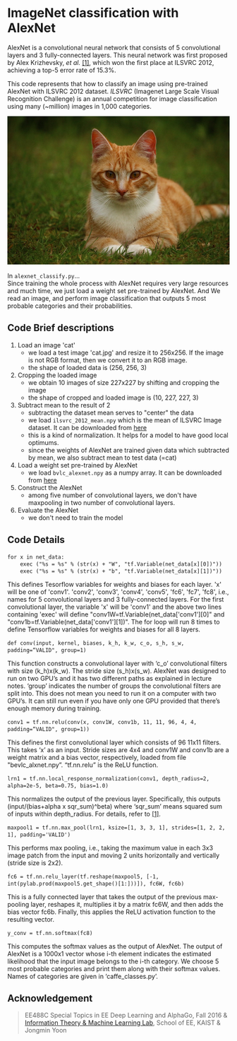 # ImageNet classification with AlexNet

AlexNet is a convolutional neural network that consists of 5 convolutional layers and 3 fully-connected layers.
This neural network was first proposed by Alex Krizhevsky, *et al.* [[1]](https://papers.nips.cc/paper/4824-imagenet-classification-with-deep-convolutional-neural-networks.pdf), which won the first place at ILSVRC 2012, achieving a top-5 error rate of 15.3%. 

This code represents that how to classify an image using pre-trained AlexNet with ILSVRC 2012 dataset. *ILSVRC* (Imagenet Large Scale Visual Recognition Challenge) is an annual competition for image classification using many (~million) images in 1,000 categories. 

![](./image/cat.jpg)

In ```alexnet_classify.py```...<br>
Since training the whole process with AlexNet requires very large resources and much time, we just load a weight set pre-trained by AlexNet. And We read an image, and perform image classification that outputs 5 most probable categories and their probabilities. 

## Code Brief descriptions
1. Load an image 'cat'
   * we load a test image 'cat.jpg' and resize it to 256x256. If the image is not RGB format, then we convert it to an RGB image.
   * the shape of loaded data is (256, 256, 3)
2. Cropping the loaded image
   * we obtain 10 images of size 227x227 by shifting and cropping the image
   * the shape of cropped and loaded image is (10, 227, 227, 3)
3. Subtract mean to the result of 2
   * subtracting the dataset mean serves to "center" the data
   * we load ```ilsvrc_2012_mean.npy``` which is the mean of ILSVRC Image dataset. It can be downloaded from [here]( https://github.com/BVLC/caffe/blob/master/python/caffe/imagenet/ilsvrc_2012_mean.npy)
   * this is a kind of normalization. It helps for a model to have good local optimums. 
   * since the weights of AlexNet are trained given data which subtracted by mean, we also subtract mean to test data (=cat)
4. Load a weight set pre-trained by AlexNet
   * we load ```bvlc_alexnet.npy``` as a numpy array. It can be downloaded from [here](http://www.cs.toronto.edu/~guerzhoy/tf_alexnet/)
5. Construct the AlexNet
   * among five number of convolutional layers, we don't have maxpooling in two number of convolutional layers.
6. Evaluate the AlexNet
   * we don't need to train the model

   
## Code Details
```
for x in net_data:
    exec ("%s = %s" % (str(x) + "W", "tf.Variable(net_data[x][0])"))
    exec ("%s = %s" % (str(x) + "b", "tf.Variable(net_data[x][1])"))
```
This defines Tesorflow variables for weights and biases for each layer. 'x' will be one of 'conv1'. 'conv2', 'conv3', 'conv4', 'conv5', 'fc6', 'fc7', 'fc8', i.e., names for 5 convolutional layers and 3 fully-connected layers. For the first convolutional layer, the variable 'x' will be 'conv1' and the above two lines containing 'exec' will define "conv1W=tf.Variable(net_data['conv1'][0]" and "conv1b=tf.Variable(net_data['conv1'][1])". The for loop will run 8 times to define Tensorflow variables for weights and biases for all 8 layers.
```
def conv(input, kernel, biases, k_h, k_w, c_o, s_h, s_w, padding=“VALID", group=1)
```
This function constructs a convolutional layer with ‘c_o’ convolutional filters with size (k_h)x(k_w). The stride size (s_h)x(s_w). AlexNet was designed to run on two GPU’s and it has two different paths as explained in lecture notes. ‘group’ indicates the number of groups the convolutional filters are split into. This does not mean you need to run it on a computer with two GPU’s. It can still run even if you have only one GPU provided that there’s enough memory during training.
```
conv1 = tf.nn.relu(conv(x, conv1W, conv1b, 11, 11, 96, 4, 4, padding=“VALID", group=1))
```
This defines the first convolutional layer which consists of 96 11x11 filters. This takes ‘x’ as an input. Stride sizes are 4x4 and conv1W and conv1b are a weight matrix and a bias vector, respectively, loaded from file "bevlc_alxnet.npy”. “tf.nn.relu” is the ReLU function.
```
lrn1 = tf.nn.local_response_normalization(conv1, depth_radius=2, alpha=2e-5, beta=0.75, bias=1.0)
```
This normalizes the output of the previous layer. Specifically, this outputs (input/(bias+alpha x sqr_sum)^beta) where ‘sqr_sum’ means squared sum of inputs within depth_radius. For details, refer to [[1]](https://papers.nips.cc/paper/4824-imagenet-classification-with-deep-convolutional-neural-networks.pdf).
```
maxpool1 = tf.nn.max_pool(lrn1, ksize=[1, 3, 3, 1], strides=[1, 2, 2, 1], padding='VALID')
```
This performs max pooling, i.e., taking the maximum value in each 3x3 image patch from the input and moving 2 units horizontally and vertically (stride size is 2x2).
```
fc6 = tf.nn.relu_layer(tf.reshape(maxpool5, [-1, int(pylab.prod(maxpool5.get_shape()[1:]))]), fc6W, fc6b)
```
This is a fully connected layer that takes the output of the previous max-pooling layer, reshapes it, multiplies it by a matrix fc6W, and then adds the bias vector fc6b. Finally, this applies the ReLU activation function to the resulting vector.
```
y_conv = tf.nn.softmax(fc8)
```
This computes the softmax values as the output of AlexNet. The output of AlexNet is a 1000x1 vector whose i-th element indicates the estimated likelihood that the input image belongs to the i-th category. We choose 5 most probable categories and print them along with their softmax values. Names of categories are given in ‘caffe_classes.py’.


## Acknowledgement
> EE488C Special Topics in EE Deep Learning and AlphaGo, Fall 2016 & [Information Theory & Machine Learning Lab](http://itml.kaist.ac.kr), School of EE, KAIST & Jongmin Yoon 
